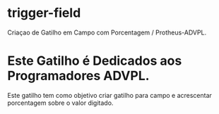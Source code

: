 # trigger-field
 Criaçao de Gatilho em Campo com Porcentagem / Protheus-ADVPL.
 
 Este Gatilho é Dedicados aos Programadores ADVPL.
=====
 
Este gatilho tem como objetivo criar gatilho para campo e acrescentar porcentagem sobre o valor digitado.



 
 
